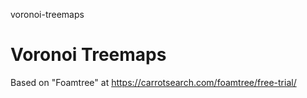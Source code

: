 voronoi-treemaps
# Voronoi Treemaps

Based on "Foamtree" at https://carrotsearch.com/foamtree/free-trial/

